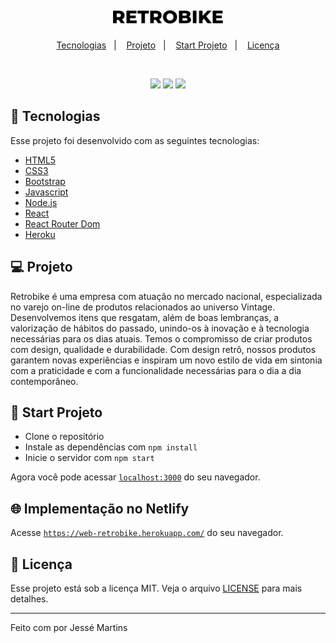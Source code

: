 <h1 align="center">
    <img alt="" title="" src="github/brand.svg" width="35%"/>
</h1>

<p align="center">
  <a href="#-tecnologias">Tecnologias</a>&nbsp;&nbsp;&nbsp;|&nbsp;&nbsp;&nbsp;
  <a href="#-projeto">Projeto</a>&nbsp;&nbsp;&nbsp;|&nbsp;&nbsp;&nbsp;
  <a href="#-layout">Start Projeto</a>&nbsp;&nbsp;&nbsp;|&nbsp;&nbsp;&nbsp;
  <a href="#-licença">Licença</a>
</p>

<br>

<p align="center">
    <img src="https://img.shields.io/badge/Node.js-43853D?style=for-the-badge&logo=node.js&logoColor=white">
    <img src="https://img.shields.io/badge/React-20232A?style=for-the-badge&logo=react&logoColor=61DAFB">
    <img src="https://img.shields.io/badge/Heroku-430098?style=for-the-badge&logo=heroku&logoColor=white">
</p>

## 🚀 Tecnologias

Esse projeto foi desenvolvido com as seguintes tecnologias:

- [HTML5](https://htmlreference.io/)
- [CSS3](https://cssreference.io/)
- [Bootstrap](https://getbootstrap.com/)
- [Javascript](https://developer.mozilla.org/pt-BR/docs/Web/JavaScript)
- [Node.js](https://nodejs.org/en/)
- [React](https://reactjs.org)
- [React Router Dom](https://reactrouter.com/)
- [Heroku](https://www.heroku.com/)

## 💻 Projeto

Retrobike é uma empresa com atuação no mercado nacional, especializada no varejo on-line de produtos relacionados ao universo Vintage. Desenvolvemos itens que resgatam, além de boas lembranças, a valorização de hábitos do passado, unindo-os à inovação e à tecnologia necessárias para os dias atuais. Temos o compromisso de criar produtos com design, qualidade e durabilidade. Com design retrô, nossos produtos garantem novas experiências e inspiram um novo estilo de vida em sintonia com a praticidade e com a funcionalidade necessárias para o dia a dia contemporâneo.

## 🚀 Start Projeto

- Clone o repositório
- Instale as dependências com `npm install`
- Inicie o servidor com `npm start`

Agora você pode acessar [`localhost:3000`](http://localhost:3000) do seu navegador.

## 🌐 Implementação no Netlify

Acesse [`https://web-retrobike.herokuapp.com/`](https://web-retrobike.herokuapp.com/) do seu navegador.

## 📝 Licença

Esse projeto está sob a licença MIT. Veja o arquivo [LICENSE](LICENSE.md) para mais detalhes.

---

Feito com por Jessé Martins

